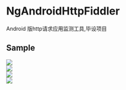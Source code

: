# NgAndroidHttpFiddler
Android 版http请求应用监测工具,毕设项目


## Sample 
<img src="https://github.com/jiangzhengnan/NgAndroidHttpFiddler/blob/master/1.png" /><br/>
<img src="https://github.com/jiangzhengnan/NgAndroidHttpFiddler/blob/master/2.png" /><br/>
<img src="https://github.com/jiangzhengnan/NgAndroidHttpFiddler/blob/master/3.png" /><br/>
<img src="https://github.com/jiangzhengnan/NgAndroidHttpFiddler/blob/master/4.jpg" /><br/>
